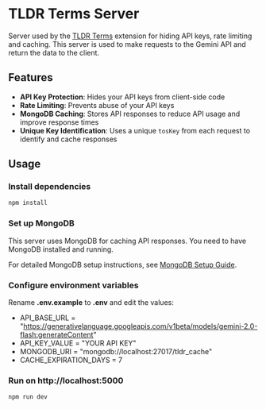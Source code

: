 # TLDR Terms Server

Server used by the [TLDR Terms](https://github.com/heyseth/TLDR_Terms) extension for hiding API keys, rate limiting and caching. This server is used to make requests to the Gemini API and return the data to the client.

## Features

- **API Key Protection**: Hides your API keys from client-side code
- **Rate Limiting**: Prevents abuse of your API keys
- **MongoDB Caching**: Stores API responses to reduce API usage and improve response times
- **Unique Key Identification**: Uses a unique `tosKey` from each request to identify and cache responses

## Usage

### Install dependencies

```bash
npm install
```

### Set up MongoDB

This server uses MongoDB for caching API responses. You need to have MongoDB installed and running.

For detailed MongoDB setup instructions, see [MongoDB Setup Guide](mongodb-setup-guide.md).

### Configure environment variables

Rename **.env.example** to **.env** and edit the values:

- API_BASE_URL = "https://generativelanguage.googleapis.com/v1beta/models/gemini-2.0-flash:generateContent"
- API_KEY_VALUE = "YOUR API KEY"
- MONGODB_URI = "mongodb://localhost:27017/tldr_cache"
- CACHE_EXPIRATION_DAYS = 7

### Run on http://localhost:5000

```bash
npm run dev
```